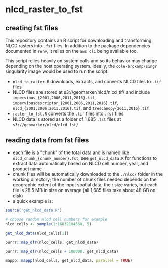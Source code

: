 # nlcd_raster_to_fst

## creating fst files

This repository contains an R script for downloading and transforming NLCD rasters into `.fst` files. In addition to the package dependencies documented in `renv`, it relies on the `aws cli` being available too.

This script relies heavily on system calls and so its behavior may change depending on the host operating system. Ideally, the `cole-brokamp/singr` singularity image would be used to run the script.

- `nlcd_to_raster.R` downloads, extracts, and converts NLCD files to `.tif` files
- NLCD files are stored at s3://geomarker/nlcd/nlcd_tif/ and include `impervious_{2001,2006,2011,2016}.tif`, `imperviousdescriptor_{2001,2006,2011,2016}.tif`, `nlcd_{2001,2006,2011,2016}.tif`, and `treecanopy{2011,2016}.tif`
- `raster_to_fst.R` converts the `.tif` files into `.fst` files
- NLCD data is stored as a folder of 1,685 `.fst` files at `s3://geomarker/nlcd/nlcd_fst/`

## reading data from fst files

- each file is a "chunk" of the total data and is named like `nlcd_chunk_{chunk_number}.fst`, see `get_nlcd_data.R` for functions to extract data automatically based on NLCD cell number, year, and product name
- chunk files will be automatically downloaded to the `./nlcd/` folder in the working directory; the number of chunk files needed depends on the geographic extent of the input spatial data; their size varies, but each file is 28.5 MB in size on average (all 1,685 files take about 48 GB on disk)
- a quick example is:

```r
source('get_nlcd_data.R')

# choose random nlcd cell numbers for example
nlcd_cells <- sample(1:16832104560, 5)

get_nlcd_data(nlcd_cells[1])

purrr::map_dfr(nlcd_cells, get_nlcd_data)

purrr::map_dfr(nlcd_cells + 100000, get_nlcd_data)

mappp::mappp(nlcd_cells, get_nlcd_data, parallel = TRUE)
```

